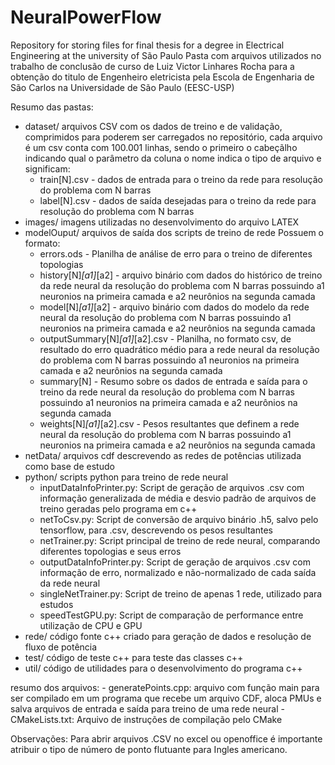 # NeuralPowerFlow
Repository for storing files for final thesis for a degree in Electrical Engineering at the university of São Paulo
Pasta com arquivos utilizados no trabalho de conclusão de curso de Luiz Victor Linhares Rocha para a obtenção do titulo de Engenheiro eletricista pela Escola de Engenharia de São Carlos na Universidade de São Paulo (EESC-USP)

Resumo das pastas:

* dataset/ arquivos CSV com os dados de treino e de validação, comprimidos para poderem ser carregados no repositório, cada arquivo é um csv conta com 100.001 linhas, sendo o primeiro o cabeçãlho indicando qual o parâmetro da coluna
    o nome indica o tipo de arquivo e significam:
    - train[N].csv - dados de entrada para o treino da rede para resolução do problema com N barras
    - label[N].csv - dados de saída desejadas para o treino da rede para resolução do problema com N barras
* images/ imagens utilizadas no desenvolvimento do arquivo LATEX
* modelOuput/ arquivos de saída dos scripts de treino de rede
    Possuem o formato:
    - errors.ods - Planilha de análise de erro para o treino de diferentes topologias
    - history[N]_[a1]_[a2] - arquivo binário com dados do histórico de treino da rede neural da resolução do problema com N barras possuindo a1 neuronios na primeira camada e a2 neurônios na segunda camada
    - model[N]_[a1]_[a2] - arquivo binário com dados do modelo da rede neural da resolução do problema com N barras possuindo a1 neuronios na primeira camada e a2 neurônios na segunda camada
    - outputSummary[N]_[a1]_[a2].csv - Planilha, no formato csv, de resultado do erro quadrático médio para a rede neural da resolução do problema com N barras possuindo a1 neuronios na primeira camada e a2 neurônios na segunda camada
    - summary[N] - Resumo sobre os dados de entrada e saída para o treino da rede  neural da resolução do problema com N barras possuindo a1 neuronios na primeira camada e a2 neurônios na segunda camada
    - weights[N]_[a1]_[a2].csv - Pesos resultantes que definem a rede neural da resolução do problema com N barras possuindo a1 neuronios na primeira camada e a2 neurônios na segunda camada
* netData/ arquivos cdf descrevendo as redes de potências utilizada como base de estudo
* python/ scripts python para treino de rede neural
    - inputDataInfoPrinter.py: Script de geração de arquivos .csv com informação generalizada de média e desvio padrão de arquivos de treino geradas pelo programa em c++
    - netToCsv.py: Script de conversão de arquivo binário .h5, salvo pelo tensorflow, para .csv, descrevendo os pesos resultantes
    - netTrainer.py: Script principal de treino de rede neural, comparando diferentes topologias e seus erros
    - outputDataInfoPrinter.py: Script de geração de arquivos .csv com informação de erro, normalizado e não-normalizado de cada saída da rede neural
    - singleNetTrainer.py: Script de treino de apenas 1 rede, utilizado para estudos
    - speedTestGPU.py: Script de comparação de performance entre utilização de CPU e GPU
* rede/ código fonte c++ criado para geração de dados e resolução de fluxo de potência
* test/ código de teste c++ para teste das classes c++
* util/ código de utilidades para o desenvolvimento do programa c++

resumo dos arquivos:
    - generatePoints.cpp: arquivo com função main para ser compilado em um programa que recebe um arquivo CDF, aloca PMUs e salva arquivos de entrada e saída para treino de uma rede neural
    - CMakeLists.txt: Arquivo de instruções de compilação pelo CMake

Observações:
    Para abrir arquivos .CSV no excel ou openoffice é importante atribuir o tipo de número de ponto flutuante para Ingles americano.
